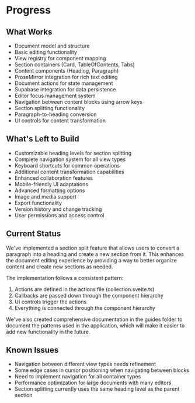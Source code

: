 # Progress

## What Works
- Document model and structure
- Basic editing functionality
- View registry for component mapping
- Section containers (Card, TableOfContents, Tabs)
- Content components (Heading, Paragraph)
- ProseMirror integration for rich text editing
- Document actions for state management
- Supabase integration for data persistence
- Editor focus management system
- Navigation between content blocks using arrow keys
- Section splitting functionality
- Paragraph-to-heading conversion
- UI controls for content transformation

## What's Left to Build
- Customizable heading levels for section splitting
- Complete navigation system for all view types
- Keyboard shortcuts for common operations
- Additional content transformation capabilities
- Enhanced collaboration features
- Mobile-friendly UI adaptations
- Advanced formatting options
- Image and media support
- Export functionality
- Version history and change tracking
- User permissions and access control

## Current Status
We've implemented a section split feature that allows users to convert a paragraph into a heading and create a new section from it. This enhances the document editing experience by providing a way to better organize content and create new sections as needed.

The implementation follows a consistent pattern:
1. Actions are defined in the actions file (collection.svelte.ts)
2. Callbacks are passed down through the component hierarchy
3. UI controls trigger the actions
4. Everything is connected through the component hierarchy

We've also created comprehensive documentation in the guides folder to document the patterns used in the application, which will make it easier to add new functionality in the future.

## Known Issues
- Navigation between different view types needs refinement
- Some edge cases in cursor positioning when navigating between blocks
- Need to implement navigation for all container types
- Performance optimization for large documents with many editors
- Section splitting currently uses the same heading level as the parent section

